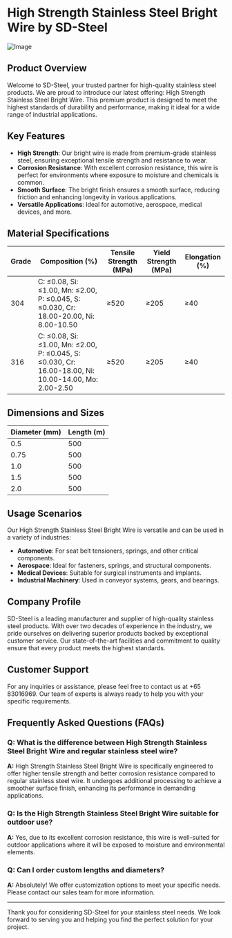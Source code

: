 # High Strength Stainless Steel Bright Wire by SD-Steel

![Image](https://github.com/user-attachments/assets/2567258e-e124-4816-932d-1809bd27ef0b)

## Product Overview

Welcome to SD-Steel, your trusted partner for high-quality stainless steel products. We are proud to introduce our latest offering: High Strength Stainless Steel Bright Wire. This premium product is designed to meet the highest standards of durability and performance, making it ideal for a wide range of industrial applications.

## Key Features

- **High Strength**: Our bright wire is made from premium-grade stainless steel, ensuring exceptional tensile strength and resistance to wear.
- **Corrosion Resistance**: With excellent corrosion resistance, this wire is perfect for environments where exposure to moisture and chemicals is common.
- **Smooth Surface**: The bright finish ensures a smooth surface, reducing friction and enhancing longevity in various applications.
- **Versatile Applications**: Ideal for automotive, aerospace, medical devices, and more.

## Material Specifications

| Grade | Composition (%) | Tensile Strength (MPa) | Yield Strength (MPa) | Elongation (%) |
|-------|-----------------|------------------------|----------------------|----------------|
| 304   | C: ≤0.08, Si: ≤1.00, Mn: ≤2.00, P: ≤0.045, S: ≤0.030, Cr: 18.00-20.00, Ni: 8.00-10.50 | ≥520                   | ≥205                 | ≥40            |
| 316   | C: ≤0.08, Si: ≤1.00, Mn: ≤2.00, P: ≤0.045, S: ≤0.030, Cr: 16.00-18.00, Ni: 10.00-14.00, Mo: 2.00-2.50 | ≥520                   | ≥205                 | ≥40            |

## Dimensions and Sizes

| Diameter (mm) | Length (m) |
|---------------|------------|
| 0.5           | 500        |
| 0.75          | 500        |
| 1.0           | 500        |
| 1.5           | 500        |
| 2.0           | 500        |

## Usage Scenarios

Our High Strength Stainless Steel Bright Wire is versatile and can be used in a variety of industries:

- **Automotive**: For seat belt tensioners, springs, and other critical components.
- **Aerospace**: Ideal for fasteners, springs, and structural components.
- **Medical Devices**: Suitable for surgical instruments and implants.
- **Industrial Machinery**: Used in conveyor systems, gears, and bearings.

## Company Profile

SD-Steel is a leading manufacturer and supplier of high-quality stainless steel products. With over two decades of experience in the industry, we pride ourselves on delivering superior products backed by exceptional customer service. Our state-of-the-art facilities and commitment to quality ensure that every product meets the highest standards.

## Customer Support

For any inquiries or assistance, please feel free to contact us at +65 83016969. Our team of experts is always ready to help you with your specific requirements.

## Frequently Asked Questions (FAQs)

### Q: What is the difference between High Strength Stainless Steel Bright Wire and regular stainless steel wire?

**A:** High Strength Stainless Steel Bright Wire is specifically engineered to offer higher tensile strength and better corrosion resistance compared to regular stainless steel wire. It undergoes additional processing to achieve a smoother surface finish, enhancing its performance in demanding applications.

### Q: Is the High Strength Stainless Steel Bright Wire suitable for outdoor use?

**A:** Yes, due to its excellent corrosion resistance, this wire is well-suited for outdoor applications where it will be exposed to moisture and environmental elements.

### Q: Can I order custom lengths and diameters?

**A:** Absolutely! We offer customization options to meet your specific needs. Please contact our sales team for more information.

---

Thank you for considering SD-Steel for your stainless steel needs. We look forward to serving you and helping you find the perfect solution for your project.
